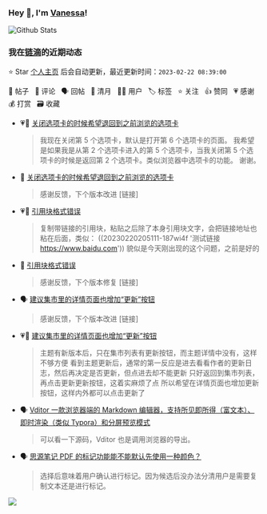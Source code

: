 ### Hey 👋, I'm [Vanessa](http://vanessa.b3log.org/)!

![Github Stats](https://github-readme-stats.vercel.app/api?username=Vanessa219&show_icons=true)

<!--events start -->

### 我在[链滴](https://ld246.com)的近期动态

⭐️ Star [个人主页](https://github.com/Vanessa219/Vanessa219) 后会自动更新，最近更新时间：`2023-02-22 08:39:00`

📝 帖子 &nbsp; 💬 评论 &nbsp; 🗣 回帖 &nbsp; 🌙 清月 &nbsp; 👨‍💻 用户 &nbsp; 🏷️ 标签 &nbsp; ⭐️ 关注 &nbsp; 👍 赞同 &nbsp; 💗 感谢 &nbsp; 💰 打赏 &nbsp; 🗃 收藏

* 💗📝 [关闭选项卡的时候希望退回到之前浏览的选项卡](https://ld246.com/article/1676951364637)

  > 我现在关闭第 5 个选项卡，默认是打开第 6 个选项卡的页面。 我希望是如果我是从第 2 个选项卡进入的第 5 个选项卡，当我关闭第 5 个选项卡的时候是返回第 2 个选项卡。类似浏览器中选项卡的功能。 谢谢。
* 💬 [关闭选项卡的时候希望退回到之前浏览的选项卡](https://ld246.com/article/1676951364637/comment/1676956916553#comments)

  > 感谢反馈，下个版本改进 [链接]
* 💗📝 [引用块格式错误](https://ld246.com/article/1676903473357)

  > 复制带链接的引用块，粘贴之后除了本身引用块文字，会把链接地址也粘在后面，类似： ((20230220205111-187wi4f '测试链接 https://www.baidu.com')) 貌似是今天刚出现的这个问题，之前是好的
* 💬 [引用块格式错误](https://ld246.com/article/1676903473357/comment/1676946088307#comments)

  > 感谢反馈，下个版本修复 [链接]
* 🗣 [建议集市里的详情页面也增加“更新”按钮](https://ld246.com/article/1676558335010/comment/1676809515675#comments)

  > 感谢反馈，下个版本改进 [链接]
* 💗📝 [建议集市里的详情页面也增加“更新”按钮](https://ld246.com/article/1676558335010)

  > 主题有新版本后，只在集市列表有更新按钮，而主题详情中没有，这样不够方便 看到主题更新后，通常的第一反应是进去看看作者的更新日志，然后再决定是否更新，但点进去却不能更新 只好返回到集市列表，再点击更新更新按钮，这着实麻烦了点 所以希望在详情页面也增加更新按钮，这样内外都可以点击更新了
* 🗣 [Vditor 一款浏览器端的 Markdown 编辑器，支持所见即所得（富文本）、即时渲染（类似 Typora）和分屏预览模式](https://ld246.com/article/1549638745630/comment/1676799976982#comments)

  > 可以看一下源码，Vditor 也是调用浏览器的导出。
* 🗣 [思源笔记 PDF 的标记功能能不能默认先使用一种颜色？](https://ld246.com/article/1676616109890/comment/1676868438690#comments)

  > 选择后意味着用户确认进行标记。因为候选后没办法分清用户是需要复制文本还是进行标记。


<!--events end -->

<a title="Hits" target="_blank" href="https://github.com/Vanessa219/Vanessa219"><img src="https://hits.b3log.org/Vanessa219/Vanessa219.svg"></a>

